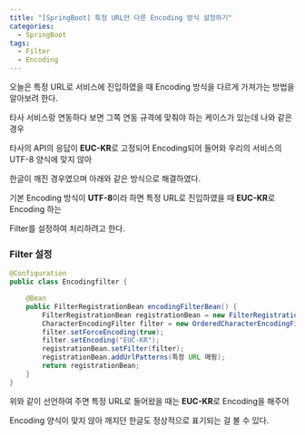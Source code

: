 ```yaml
---
title: "[SpringBoot] 특정 URL만 다른 Encoding 방식 설정하기"
categories:
  - SpringBoot
tags:
  - Filter
  - Encoding
---
```


오늘은 특정 URL로 서비스에 진입하였을 때 Encoding 방식을 다르게 가져가는 방법을 알아보려 한다.

타사 서비스랑 연동하다 보면 그쪽 연동 규격에 맞춰야 하는 케이스가 있는데 나와 같은 경우

타사의 API의 응답이 **EUC-KR**로 고정되어 Encoding되어 들어와 우리의 서비스의 UTF-8 양식에 맞지 않아

한글이 깨진 경우였으며 아래와 같은 방식으로 해결하였다.

기본 Encoding 방식이 **UTF-8**이라 하면 특정 URL로 진입하였을 때 **EUC-KR**로 Encoding 하는

Filter를 설정하여 처리하려고 한다.

### Filter 설정

```java
@Configuration
public class Encodingfilter {

    @Bean
    public FilterRegistrationBean encodingFilterBean() {
        FilterRegistrationBean registrationBean = new FilterRegistrationBean();
        CharacterEncodingFilter filter = new OrderedCharacterEncodingFilter();
        filter.setForceEncoding(true);
        filter.setEncoding("EUC-KR");
        registrationBean.setFilter(filter);
        registrationBean.addUrlPatterns(특정 URL 매핑);
        return registrationBean;
    }
}
```

위와 같이 선언하여 주면 특정 URL로 들어왔을 때는 **EUC-KR**로 Encoding을 해주어

Encoding 양식이 맞지 않아 깨지던 한글도 정상적으로 표기되는 걸 볼 수 있다.
